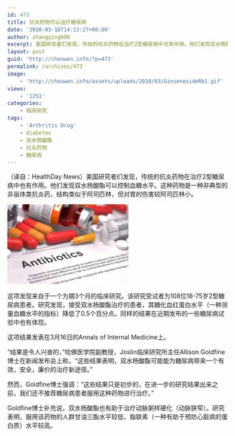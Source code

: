 ```yaml
---
id: 473
title: 抗炎药物可以治疗糖尿病
date: '2010-03-16T14:13:27+00:00'
author: zhangying600
excerpt: 美国研究者们发现，传统的抗炎药物在治疗2型糖尿病中也有作用。他们发现双水杨酸酯可以控制血糖水平。这种药物是一种非典型的非甾体类抗炎药，结构类似于阿司匹林，但对胃的伤害较阿司匹林小。这项发现来自于一个为期3个月的临床研究。该研究受试者为108位18-75岁2型糖尿病患者。研究发现，接受双水杨酸酯治疗的患者，其糖化血红蛋白水平（一种测量血糖水平的指标）降低了0.5个百分点。同样的结果在近期发布的一些糖尿病试验中也有体现。
layout: post
guid: 'http://chouwen.info/?p=473'
permalink: /archives/473
image:
    - 'http://chouwen.info/assets/uploads/2010/03/GinsenosideRb1.gif'
views:
    - '1251'
categories:
    - 临床研究
tags:
    - 'Arthritis Drug'
    - diabetes
    - 双水杨酸酯
    - 抗炎药物
    - 糖尿病
---
```


（译自：HealthDay News）美国研究者们发现，传统的抗炎药物在治疗2型糖尿病中也有作用。他们发现双水杨酸酯可以控制血糖水平。这种药物是一种非典型的非甾体类抗炎药，结构类似于阿司匹林，但对胃的伤害较阿司匹林小。

![](/assets/uploads/2010/03/下载-3-1.jpg)

这项发现来自于一个为期3个月的临床研究。该研究受试者为108位18-75岁2型糖尿病患者。研究发现，接受双水杨酸酯治疗的患者，其糖化血红蛋白水平（一种测量血糖水平的指标）降低了0.5个百分点。同样的结果在近期发布的一些糖尿病试验中也有体现。

这项结果发表在3月16日的Annals of Internal Medicine上。

“结果是令人兴奋的，”哈佛医学院副教授，Joslin临床研究所主任Allison Goldfine博士在新闻发布会上称，“这些结果表明，双水杨酸酯可能能为糖尿病带来一个有效，安全，廉价的治疗新途径。”

然而，Goldfine博士强调：“这些结果只是初步的，在进一步的研究结果出来之前，我们还不推荐糖尿病患者服用这种药物进行治疗。”

Goldfine博士补充说，双水杨酸酯也有助于治疗动脉粥样硬化（动脉狭窄）。研究表明，服用该药物的人群甘油三酯水平较低，脂联素（一种有助于预防心脏病的蛋白质）水平较高。